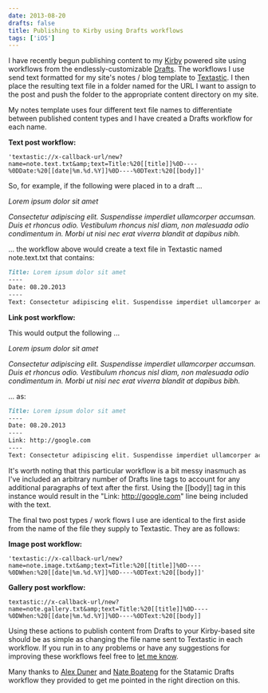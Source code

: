 ```yaml
---
date: 2013-08-20
drafts: false
title: Publishing to Kirby using Drafts workflows
tags: ['iOS']
---
```


I have recently begun publishing content to my [Kirby](http://getkirby.com) powered site using workflows from the endlessly-customizable [Drafts](http://agiletortoise.com/).<!-- excerpt --> The workflows I use send text formatted for my site's notes / blog template to [Textastic](http://www.textasticapp.com/). I then place the resulting text file in a folder named for the URL I want to assign to the post and push the folder to the appropriate content directory on my site.

My notes template uses four different text file names to differentiate between published content types and I have created a Drafts workflow for each name.

**Text post workflow:**

```text
'textastic://x-callback-url/new?name=note.text.txt&amp;text=Title:%20[[title]]%0D----%0DDate:%20[[date|%m.%d.%Y]]%0D----%0DText:%20[[body]]'
```

So, for example, if the following were placed in to a draft ...

_Lorem ipsum dolor sit amet_

_Consectetur adipiscing elit. Suspendisse imperdiet ullamcorper accumsan. Duis et rhoncus odio. Vestibulum rhoncus nisl diam, non malesuada odio condimentum in. Morbi ut nisi nec erat viverra blandit at dapibus nibh._

... the workflow above would create a text file in Textastic named note.text.txt that contains:

```markdown
Title: Lorem ipsum dolor sit amet
----
Date: 08.20.2013
----
Text: Consectetur adipiscing elit. Suspendisse imperdiet ullamcorper accumsan. Duis et rhoncus odio. Vestibulum rhoncus nisl diam, non malesuada odio condimentum in. Morbi ut nisi nec erat viverra blandit at dapibus nibh.
```

**Link post workflow:**

This would output the following ...

_Lorem ipsum dolor sit amet_

_Consectetur adipiscing elit. Suspendisse imperdiet ullamcorper accumsan. Duis et rhoncus odio. Vestibulum rhoncus nisl diam, non malesuada odio condimentum in. Morbi ut nisi nec erat viverra blandit at dapibus bibh._

... as:

```markdown
Title: Lorem ipsum dolor sit amet
----
Date: 08.20.2013
----
Link: http://google.com
----
Text: Consectetur adipiscing elit. Suspendisse imperdiet ullamcorper accumsan. Duis et rhoncus odio. Vestibulum rhoncus nisl diam, non malesuada odio condimentum in. Morbi ut nisi nec erat viverra blandit at dapibus nibh.
```

It's worth noting that this particular workflow is a bit messy inasmuch as I've included an arbitrary number of Drafts line tags to account for any additional paragraphs of text after the first. Using the [[body]] tag in this instance would result in the "Link: <http://google.com>" line being included with the text.

The final two post types / work flows I use are identical to the first aside from the name of the file they supply to Textastic. They are as follows:

**Image post workflow:**

```text
'textastic://x-callback-url/new?name=note.image.txt&amp;text=Title:%20[[title]]%0D----%0DWhen:%20[[date|%m.%d.%Y]]%0D----%0DText:%20[[body]]'
```

**Gallery post workflow:**

```text
textastic://x-callback-url/new?name=note.gallery.txt&amp;text=Title:%20[[title]]%0D----%0DWhen:%20[[date|%m.%d.%Y]]%0D----%0DText:%20[[body]]
```

Using these actions to publish content from Drafts to your Kirby-based site should be as simple as changing the file name sent to Textastic in each workflow. If you run in to any problems or have any suggestions for improving these workflows feel free to [let me know](mailto:hi@coryd.me).

Many thanks to [Alex Duner](http://alexduner.com/) and [Nate Boateng](http://rantsandrambles.net/) for the Statamic Drafts workflow they provided to get me pointed in the right direction on this.
